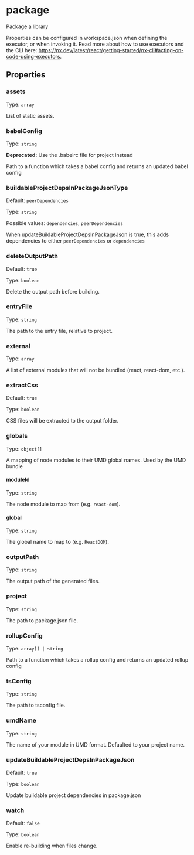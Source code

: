 # package

Package a library

Properties can be configured in workspace.json when defining the executor, or when invoking it.
Read more about how to use executors and the CLI here: https://nx.dev/latest/react/getting-started/nx-cli#acting-on-code-using-executors.

## Properties

### assets

Type: `array`

List of static assets.

### ~~babelConfig~~

Type: `string`

**Deprecated:** Use the .babelrc file for project instead

Path to a function which takes a babel config and returns an updated babel config

### buildableProjectDepsInPackageJsonType

Default: `peerDependencies`

Type: `string`

Possible values: `dependencies`, `peerDependencies`

When updateBuildableProjectDepsInPackageJson is true, this adds dependencies to either `peerDependencies` or `dependencies`

### deleteOutputPath

Default: `true`

Type: `boolean`

Delete the output path before building.

### entryFile

Type: `string`

The path to the entry file, relative to project.

### external

Type: `array`

A list of external modules that will not be bundled (react, react-dom, etc.).

### extractCss

Default: `true`

Type: `boolean`

CSS files will be extracted to the output folder.

### globals

Type: `object[]`

A mapping of node modules to their UMD global names. Used by the UMD bundle

#### moduleId

Type: `string`

The node module to map from (e.g. `react-dom`).

#### global

Type: `string`

The global name to map to (e.g. `ReactDOM`).

### outputPath

Type: `string`

The output path of the generated files.

### project

Type: `string`

The path to package.json file.

### rollupConfig

Type: `array[] | string `

Path to a function which takes a rollup config and returns an updated rollup config

### tsConfig

Type: `string`

The path to tsconfig file.

### umdName

Type: `string`

The name of your module in UMD format. Defaulted to your project name.

### updateBuildableProjectDepsInPackageJson

Default: `true`

Type: `boolean`

Update buildable project dependencies in package.json

### watch

Default: `false`

Type: `boolean`

Enable re-building when files change.
